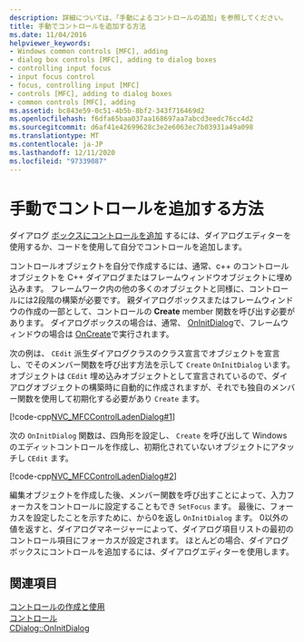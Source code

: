 ```yaml
---
description: 詳細については、「手動によるコントロールの追加」を参照してください。
title: 手動でコントロールを追加する方法
ms.date: 11/04/2016
helpviewer_keywords:
- Windows common controls [MFC], adding
- dialog box controls [MFC], adding to dialog boxes
- controlling input focus
- input focus control
- focus, controlling input [MFC]
- controls [MFC], adding to dialog boxes
- common controls [MFC], adding
ms.assetid: bc843e59-0c51-4b5b-8bf2-343f716469d2
ms.openlocfilehash: f6dfa65baa037aa168697aa7abcd3eedc76cc4d2
ms.sourcegitcommit: d6af41e42699628c3e2e6063ec7b03931a49a098
ms.translationtype: MT
ms.contentlocale: ja-JP
ms.lasthandoff: 12/11/2020
ms.locfileid: "97339087"
---
```

# <a name="adding-controls-by-hand"></a>手動でコントロールを追加する方法

ダイアログ [ボックスにコントロールを追加](using-the-dialog-editor-to-add-controls.md) するには、ダイアログエディターを使用するか、コードを使用して自分でコントロールを追加します。

コントロールオブジェクトを自分で作成するには、通常、c++ のコントロールオブジェクトを C++ ダイアログまたはフレームウィンドウオブジェクトに埋め込みます。 フレームワーク内の他の多くのオブジェクトと同様に、コントロールには2段階の構築が必要です。 親ダイアログボックスまたはフレームウィンドウの作成の一部として、コントロールの **Create** member 関数を呼び出す必要があります。 ダイアログボックスの場合は、通常、 [OnInitDialog](reference/cdialog-class.md#oninitdialog)で、フレームウィンドウの場合は [OnCreate](reference/cwnd-class.md#oncreate)で実行されます。

次の例は、 `CEdit` 派生ダイアログクラスのクラス宣言でオブジェクトを宣言し、でそのメンバー関数を呼び出す方法を示して `Create` `OnInitDialog` います。 オブジェクトは `CEdit` 埋め込みオブジェクトとして宣言されているので、ダイアログオブジェクトの構築時に自動的に作成されますが、それでも独自のメンバー関数を使用して初期化する必要があり `Create` ます。

[!code-cpp[NVC_MFCControlLadenDialog#1](codesnippet/cpp/adding-controls-by-hand_1.h)]

次の `OnInitDialog` 関数は、四角形を設定し、 `Create` を呼び出して Windows のエディットコントロールを作成し、初期化されていないオブジェクトにアタッチし `CEdit` ます。

[!code-cpp[NVC_MFCControlLadenDialog#2](codesnippet/cpp/adding-controls-by-hand_2.cpp)]

編集オブジェクトを作成した後、メンバー関数を呼び出すことによって、入力フォーカスをコントロールに設定することもでき `SetFocus` ます。 最後に、フォーカスを設定したことを示すために、から0を返し `OnInitDialog` ます。 0以外の値を返すと、ダイアログマネージャーによって、ダイアログ項目リストの最初のコントロール項目にフォーカスが設定されます。 ほとんどの場合、ダイアログボックスにコントロールを追加するには、ダイアログエディターを使用します。

## <a name="see-also"></a>関連項目

[コントロールの作成と使用](making-and-using-controls.md)<br/>
[コントロール](controls-mfc.md)<br/>
[CDialog::OnInitDialog](reference/cdialog-class.md#oninitdialog)
